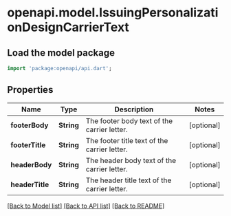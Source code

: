 # openapi.model.IssuingPersonalizationDesignCarrierText

## Load the model package
```dart
import 'package:openapi/api.dart';
```

## Properties
Name | Type | Description | Notes
------------ | ------------- | ------------- | -------------
**footerBody** | **String** | The footer body text of the carrier letter. | [optional] 
**footerTitle** | **String** | The footer title text of the carrier letter. | [optional] 
**headerBody** | **String** | The header body text of the carrier letter. | [optional] 
**headerTitle** | **String** | The header title text of the carrier letter. | [optional] 

[[Back to Model list]](../README.md#documentation-for-models) [[Back to API list]](../README.md#documentation-for-api-endpoints) [[Back to README]](../README.md)


